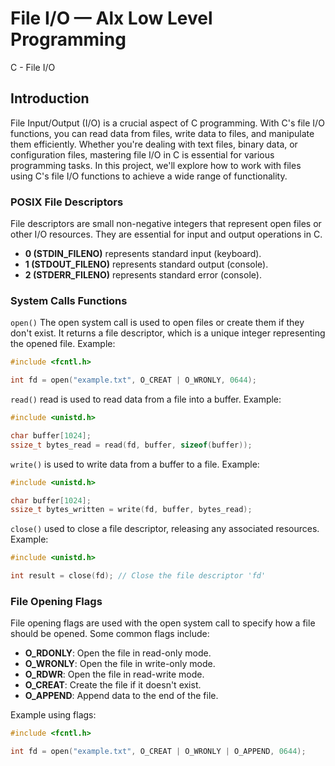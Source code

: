 # File I/O — Alx Low Level Programming
C - File I/O

## Introduction
File Input/Output (I/O) is a crucial aspect of C programming. With C's file I/O functions, you can read data from files, write data to files, and manipulate them efficiently. Whether you're dealing with text files, binary data, or configuration files, mastering file I/O in C is essential for various programming tasks. In this project, we'll explore how to work with files using C's file I/O functions to achieve a wide range of functionality.

### POSIX File Descriptors
File descriptors are small non-negative integers that represent open files or other I/O resources. They are essential for input and output operations in C.

- **0 (STDIN_FILENO)** represents standard input (keyboard).
- **1 (STDOUT_FILENO)** represents standard output (console).
- **2 (STDERR_FILENO)** represents standard error (console).

### System Calls Functions
``open()`` The open system call is used to open files or create them if they don't exist. It returns a file descriptor, which is a unique integer representing the opened file. Example:

```c
#include <fcntl.h>

int fd = open("example.txt", O_CREAT | O_WRONLY, 0644);
```

``read()`` read is used to read data from a file into a buffer. Example:
```c
#include <unistd.h>

char buffer[1024];
ssize_t bytes_read = read(fd, buffer, sizeof(buffer));
```

``write()`` is used to write data from a buffer to a file. Example:
```c
#include <unistd.h>

char buffer[1024];
ssize_t bytes_written = write(fd, buffer, bytes_read);
```

``close()`` used to close a file descriptor, releasing any associated resources. Example:
```c
#include <unistd.h>

int result = close(fd); // Close the file descriptor 'fd'
```

### File Opening Flags
File opening flags are used with the open system call to specify how a file should be opened. Some common flags include:

- **O_RDONLY**: Open the file in read-only mode.
- **O_WRONLY**: Open the file in write-only mode.
- **O_RDWR**: Open the file in read-write mode.
- **O_CREAT**: Create the file if it doesn't exist.
- **O_APPEND**: Append data to the end of the file.

Example using flags:
```c
#include <fcntl.h>

int fd = open("example.txt", O_CREAT | O_WRONLY | O_APPEND, 0644);
```
